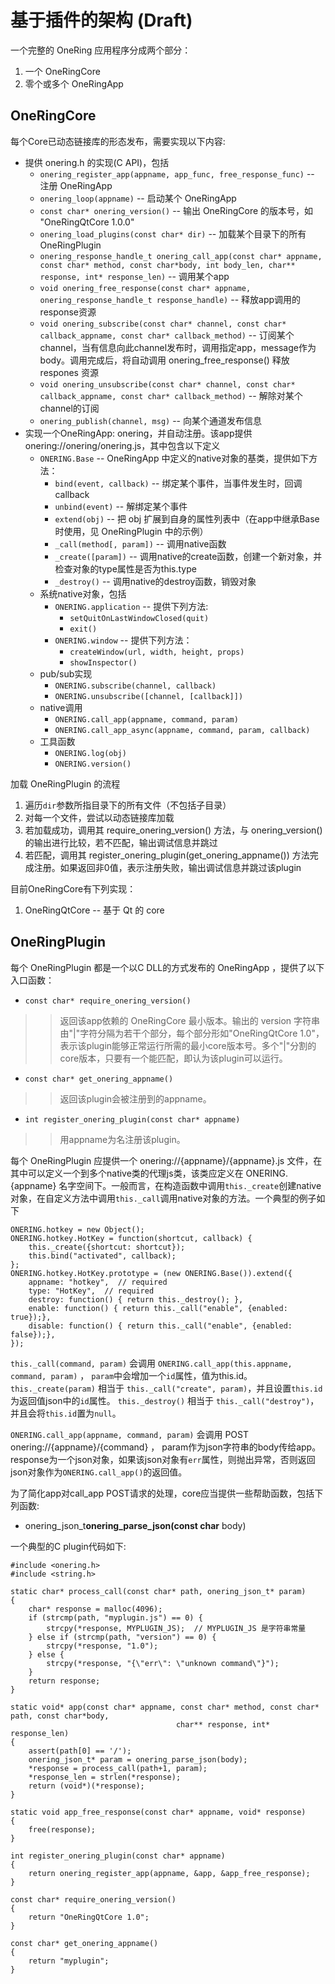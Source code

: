 # 基于插件的架构 (Draft) #


一个完整的 OneRing 应用程序分成两个部分：
  1. 一个 OneRingCore
  1. 零个或多个 OneRingApp

## OneRingCore ##

每个Core已动态链接库的形态发布，需要实现以下内容:

  * 提供 onering.h 的实现(C API)，包括
    * `onering_register_app(appname, app_func, free_response_func)` -- 注册 OneRingApp
    * `onering_loop(appname)` -- 启动某个 OneRingApp
    * `const char* onering_version()` -- 输出 OneRingCore 的版本号，如 "OneRingQtCore 1.0.0"
    * `onering_load_plugins(const char* dir)` -- 加载某个目录下的所有 OneRingPlugin
    * `onering_response_handle_t onering_call_app(const char* appname, const char* method, const char*body, int body_len, char** response, int* response_len)` -- 调用某个app
    * `void onering_free_response(const char* appname, onering_response_handle_t response_handle)` -- 释放app调用的response资源
    * `void onering_subscribe(const char* channel, const char* callback_appname, const char* callback_method)` -- 订阅某个channel，当有信息向此channel发布时，调用指定app，message作为body。调用完成后，将自动调用 onering\_free\_response() 释放 respones 资源
    * `void onering_unsubscribe(const char* channel, const char* callback_appname, const char* callback_method)` -- 解除对某个channel的订阅
    * `onering_publish(channel, msg)` -- 向某个通道发布信息
  * 实现一个OneRingApp: onering，并自动注册。该app提供 onering://onering/onering.js，其中包含以下定义
    * `ONERING.Base` -- OneRingApp 中定义的native对象的基类，提供如下方法：
      * `bind(event, callback)` -- 绑定某个事件，当事件发生时，回调callback
      * `unbind(event)` -- 解绑定某个事件
      * `extend(obj)` -- 把 obj 扩展到自身的属性列表中（在app中继承Base时使用，见 OneRingPlugin 中的示例）
      * `_call(method[, param])` -- 调用native函数
      * `_create([param])` -- 调用native的create函数，创建一个新对象，并检查对象的type属性是否为this.type
      * `_destroy()` -- 调用native的destroy函数，销毁对象
    * 系统native对象，包括
      * `ONERING.application` -- 提供下列方法:
        * `setQuitOnLastWindowClosed(quit)`
        * `exit()`
      * `ONERING.window` -- 提供下列方法：
        * `createWindow(url, width, height, props)`
        * `showInspector()`
    * pub/sub实现
      * `ONERING.subscribe(channel, callback)`
      * `ONERING.unsubscribe([channel, [callback]])`
    * native调用
      * `ONERING.call_app(appname, command, param)`
      * `ONERING.call_app_async(appname, command, param, callback)`
    * 工具函数
      * `ONERING.log(obj)`
      * `ONERING.version()`

加载 OneRingPlugin 的流程
  1. 遍历`dir`参数所指目录下的所有文件（不包括子目录）
  1. 对每一个文件，尝试以动态链接库加载
  1. 若加载成功，调用其 require\_onering\_version() 方法，与 onering\_version() 的输出进行比较，若不匹配，输出调试信息并跳过
  1. 若匹配，调用其 register\_onering\_plugin(get\_onering\_appname()) 方法完成注册。如果返回非0值，表示注册失败，输出调试信息并跳过该plugin

目前OneRingCore有下列实现：
  1. OneRingQtCore -- 基于 Qt 的 core


## OneRingPlugin ##

每个 OneRingPlugin 都是一个以C DLL的方式发布的 OneRingApp ，提供了以下入口函数：

  * `const char* require_onering_version()`
> > 返回该app依赖的 OneRingCore 最小版本。输出的 version 字符串由"|"字符分隔为若干个部分，每个部分形如"OneRingQtCore 1.0"，表示该plugin能够正常运行所需的最小core版本号。多个"|"分割的core版本，只要有一个能匹配，即认为该plugin可以运行。

  * `const char* get_onering_appname()`
> > 返回该plugin会被注册到的appname。

  * `int register_onering_plugin(const char* appname)`
> > 用appname为名注册该plugin。

每个 OneRingPlugin 应提供一个 onering://{appname}/{appname}.js 文件，在其中可以定义一个到多个native类的代理js类，该类应定义在 ONERING.{appname} 名字空间下。一般而言，在构造函数中调用`this._create`创建native对象，在自定义方法中调用`this._call`调用native对象的方法。一个典型的例子如下
```
ONERING.hotkey = new Object();
ONERING.hotkey.HotKey = function(shortcut, callback) {
    this._create({shortcut: shortcut});
    this.bind("activated", callback);
};
ONERING.hotkey.HotKey.prototype = (new ONERING.Base()).extend({
    appname: "hotkey",  // required
    type: "HotKey",  // required
    destroy: function() { return this._destroy(); },
    enable: function() { return this._call("enable", {enabled: true});},
    disable: function() { return this._call("enable", {enabled: false});},
});
```

`this._call(command, param)` 会调用 `ONERING.call_app(this.appname, command, param)` ， `param`中会增加一个`id`属性，值为this.id。 `this._create(param)` 相当于 `this._call("create", param)`，并且设置`this.id`为返回值json中的`id`属性。 `this._destroy()` 相当于 `this._call("destroy")`，并且会将`this.id`置为`null`。

`ONERING.call_app(appname, command, param)` 会调用 POST onering://{appname}/{command} ， param作为json字符串的body传给app。response为一个json对象，如果该json对象有`err`属性，则抛出异常，否则返回json对象作为`ONERING.call_app()`的返回值。

为了简化app对call\_app POST请求的处理，core应当提供一些帮助函数，包括下列函数:
  * onering\_json\_t**onering\_parse\_json(const char** body)

一个典型的C plugin代码如下:

```
#include <onering.h>
#include <string.h>

static char* process_call(const char* path, onering_json_t* param)
{
    char* response = malloc(4096);
    if (strcmp(path, "myplugin.js") == 0) {
        strcpy(*response, MYPLUGIN_JS);  // MYPLUGIN_JS 是字符串常量
    } else if (strcmp(path, "version") == 0) {
        strcpy(*response, "1.0");
    } else {
        strcpy(*response, "{\"err\": \"unknown command\"}");
    }
    return response;
}

static void* app(const char* appname, const char* method, const char* path, const char*body,
                                     char** response, int* response_len)
{
    assert(path[0] == '/');
    onering_json_t* param = onering_parse_json(body);
    *response = process_call(path+1, param);
    *response_len = strlen(*response);
    return (void*)(*response);
}

static void app_free_response(const char* appname, void* response)
{
    free(response);
}

int register_onering_plugin(const char* appname)
{
    return onering_register_app(appname, &app, &app_free_response);
}

const char* require_onering_version()
{
    return "OneRingQtCore 1.0";
}

const char* get_onering_appname()
{
    return "myplugin";
}
```